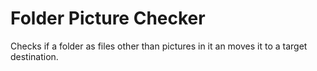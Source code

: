 # Folder Picture Checker
 Checks if a folder as files other than pictures in it an moves it to a target destination.
